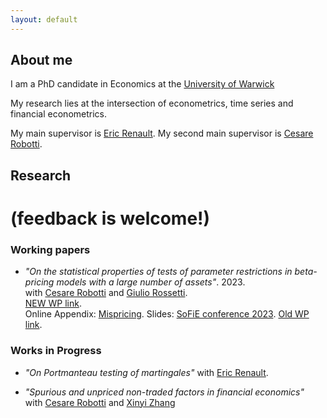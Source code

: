 ```yaml
---
layout: default
---
```


## About me

I am a PhD candidate in Economics at the [University of Warwick](https://warwick.ac.uk/fac/soc/economics/) 

My research lies at the intersection of econometrics, time series and financial econometrics.

My main supervisor is [Eric Renault](https://warwick.ac.uk/fac/soc/economics/staff/emrrenault/#). My second main supervisor is [Cesare Robotti](https://www.cesarerobotti.com).

## Research

# **(feedback is welcome!)**

### Working papers

- *"On the statistical properties of tests of parameter restrictions in beta-pricing models with a large number of assets"*. 2023. \
with [Cesare Robotti](https://www.cesarerobotti.com) and [Giulio Rossetti](https://giuliorossetti94.github.io). \
[NEW WP link](https://www.dropbox.com/s/e84bnxvhqwgubom/Rossetti_Andriollo_Robotti-2.pdf?dl=0). \
 Online Appendix: [Mispricing](https://www.dropbox.com/s/6uhz62iu0fahm11/output_misspricing.pdf?dl=0). Slides: [SoFiE conference 2023](https://www.dropbox.com/s/as0rnxq13xefbkq/sofie.pdf?dl=0). [Old WP link](https://www.dropbox.com/s/z5v7g2pi2rl3sz1/Rossetti_Andriollo_Robotti.pdf?dl=0).

### Works in Progress

- *"On Portmanteau testing of martingales"* with [Eric Renault](https://warwick.ac.uk/fac/soc/economics/staff/emrrenault/#). 

- *"Spurious and unpriced non-traded factors in financial economics"* \
with [Cesare Robotti](https://www.cesarerobotti.com) and [Xinyi Zhang](https://warwick.ac.uk/fac/soc/wbs/subjects/finance/faculty1/phd_students/xinyi-zhang/) 
